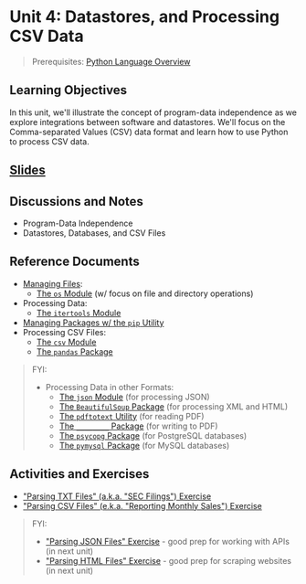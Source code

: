 # Unit 4: Datastores, and Processing CSV Data

> Prerequisites: [Python Language Overview](unit-3.md)

## Learning Objectives

In this unit, we'll illustrate the concept of program-data independence as we explore integrations between software and datastores. We'll focus on the Comma-separated Values (CSV) data format and learn how to use Python to process CSV data.

## [Slides](https://docs.google.com/presentation/d/1wB1ZnCrs_lGLTTbTG95njKKK09NK0JYxgvsjq6MTHZ8/edit?usp=sharing)

## Discussions and Notes

  + Program-Data Independence
  + Datastores, Databases, and CSV Files

## Reference Documents

  + [Managing Files](/notes/python/file-management.md):
    + [The `os` Module](/notes/python/modules/os.md#file-operations) (w/ focus on file and directory operations)
  + Processing Data:
    + [The `itertools` Module](/notes/python/modules/itertools.md)
  + [Managing Packages w/ the `pip` Utility](/notes/clis/pip.md)
  + Processing CSV Files:
    + [The `csv` Module](/notes/python/modules/csv.md)
    + [The `pandas` Package](/notes/python/packages/pandas.md)

> FYI:
>
>  + Processing Data in other Formats:
>    + [The `json` Module](/notes/python/modules/json.md) (for processing JSON)
>    + [The `BeautifulSoup` Package](/notes/python/packages/beautifulsoup.md) (for processing XML and HTML)
>    + [The `pdftotext` Utility](/notes/clis/pdftotext.md) (for reading PDF)
>    + [The `________` Package](/notes/python/packages/__________.md) (for writing to PDF)
>    + [The `psycopg` Package](/notes/python/packages/psycopg.md) (for PostgreSQL databases)
>    + [The `pymysql` Package](/notes/python/packages/pymysql.md) (for MySQL databases)

## Activities and Exercises

  + ["Parsing TXT Files" (a.k.a. "SEC Filings") Exercise](/exercises/parsing-txt/README.md)
  + ["Parsing CSV Files" (e.k.a. "Reporting Monthly Sales") Exercise](/exercises/reporting-monthly-sales/README.md)

> FYI:
>
>  + ["Parsing JSON Files" Exercise](/exercises/parsing-json/README.md) - good prep for working with APIs (in next unit)
>  + ["Parsing HTML Files" Exercise](/exercises/parsing-html/README.md) - good prep for scraping websites (in next unit)
